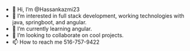 - 👋 Hi, I’m @Hassankazmi23
- 👀 I’m interested in full stack development, working technologies with java, springboot, and angular.
- 🌱 I’m currently learning angular.
- 💞️ I’m looking to collaborate on cool projects.
- 📫 How to reach me 516-757-9422

<!---
Hassankazmi23/Hassankazmi23 is a ✨ special ✨ repository because its `README.md` (this file) appears on your GitHub profile.
You can click the Preview link to take a look at your changes.
--->
